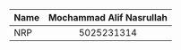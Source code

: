 | Name | Mochammad Alif Nasrullah |
| :--- | :----------------------: |
| NRP  |        5025231314        |

